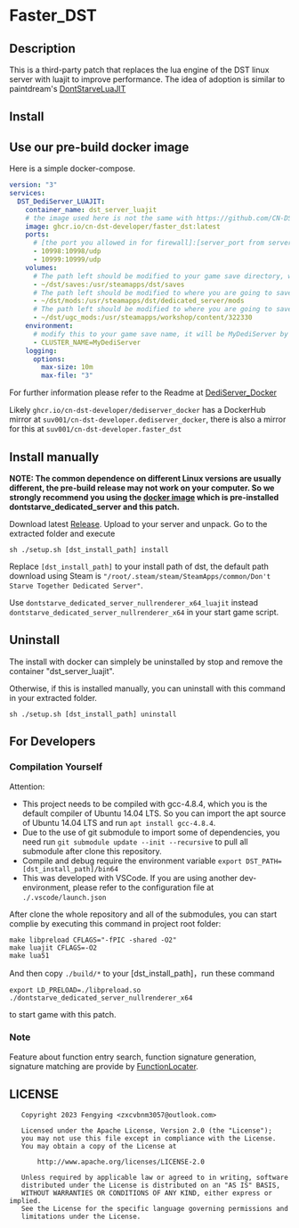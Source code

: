 # Faster_DST

## Description

This is a third-party patch that replaces the lua engine of the DST linux server with luajit to improve performance. The idea of adoption is similar to paintdream's [DontStarveLuaJIT](https://github.com/paintdream/DontStarveLuaJIT)

## Install

## Use our pre-build docker image

Here is a simple docker-compose.

```yaml
version: "3"
services:
  DST_DediServer_LUAJIT:
    container_name: dst_server_luajit
    # the image used here is not the same with https://github.com/CN-DST-DEVELOPER/DediServer_Docker/pkgs/container/dediserver_docker
    image: ghcr.io/cn-dst-developer/faster_dst:latest
    ports:
      # [the port you allowed in for firewall]:[server_port from server.ini in your game save]
      - 10998:10998/udp
      - 10999:10999/udp
    volumes:
      # The path left should be modified to your game save directory, which is the parent directory of Cluster_1 normally
      - ~/dst/saves:/usr/steamapps/dst/saves
      # The path left should be modified to where you are going to save your mods, so you don't need redownload every mods while rebuild your game container. this line NOT REQUIRED
      - ~/dst/mods:/usr/steamapps/dst/dedicated_server/mods
      # The path left should be modified to where you are going to save your V2 mods, so you don't need redownload every mods while rebuild your game container. this line NOT REQUIRED
      - ~/dst/ugc_mods:/usr/steamapps/workshop/content/322330
    environment:
      # modify this to your game save name, it will be MyDediServer by default
      - CLUSTER_NAME=MyDediServer
    logging:
      options:
        max-size: 10m
        max-file: "3"
```

For further information please refer to the Readme at [DediServer_Docker](https://github.com/CN-DST-DEVELOPER/DediServer_Docker)

Likely `ghcr.io/cn-dst-developer/dediserver_docker` has a DockerHub mirror at `suv001/cn-dst-developer.dediserver_docker`, there is also a mirror for this at `suv001/cn-dst-developer.faster_dst`

## Install manually

**NOTE: The common dependence on different Linux versions are usually different, the pre-build release may not work on your computer. So we strongly recommend you using the [docker image](#Use-our-pre-build-docker-image) which is pre-installed dontstarve_dedicated_server and this patch.**

Download latest [Release](https://github.com/CN-DST-DEVELOPER/Faster_DST/releases). Upload to your server and unpack. Go to the extracted folder and execute

```shell
sh ./setup.sh [dst_install_path] install
```

Replace `[dst_install_path]` to your install path of dst, the default path download using Steam is `"/root/.steam/steam/SteamApps/common/Don't Starve Together Dedicated Server"`.

Use `dontstarve_dedicated_server_nullrenderer_x64_luajit` instead `dontstarve_dedicated_server_nullrenderer_x64` in your start game script.

## Uninstall

The install with docker can simplely be uninstalled by stop and remove the container "dst_server_luajit".

Otherwise, if this is installed manually, you can uninstall with this command in your extracted folder.

```
sh ./setup.sh [dst_install_path] uninstall
```

## For Developers

### Compilation Yourself

Attention:

- This project needs to be compiled with gcc-4.8.4, which you is the default compiler of Ubuntu 14.04 LTS. So you can import the apt source of Ubuntu 14.04 LTS and run `apt install gcc-4.8.4`.
- Due to the use of git submodule to import some of dependencies, you need run `git submodule update --init --recursive` to pull all submodule after clone this repository.
- Compile and debug require the environment variable `export DST_PATH=[dst_install_path]/bin64`
- This was developed with VSCode. If you are using another dev-environment, please refer to the configuration file at `./.vscode/launch.json`

After clone the whole repository and all of the submodules, you can start complie by executing this command in project root folder:

```shell
make libpreload CFLAGS="-fPIC -shared -O2"
make luajit CFLAGS=-O2
make lua51
```

And then copy `./build/*` to your [dst_install_path]，run these command

```shell
export LD_PRELOAD=./libpreload.so
./dontstarve_dedicated_server_nullrenderer_x64
```

to start game with this patch.

### Note

Feature about function entry search, function signature generation, signature matching are provide by [FunctionLocater](https://github.com/zxcvbnm3057/FunctionLocater).

## LICENSE

```
   Copyright 2023 Fengying <zxcvbnm3057@outlook.com>

   Licensed under the Apache License, Version 2.0 (the "License");
   you may not use this file except in compliance with the License.
   You may obtain a copy of the License at

	   http://www.apache.org/licenses/LICENSE-2.0

   Unless required by applicable law or agreed to in writing, software
   distributed under the License is distributed on an "AS IS" BASIS,
   WITHOUT WARRANTIES OR CONDITIONS OF ANY KIND, either express or implied.
   See the License for the specific language governing permissions and
   limitations under the License.
```
